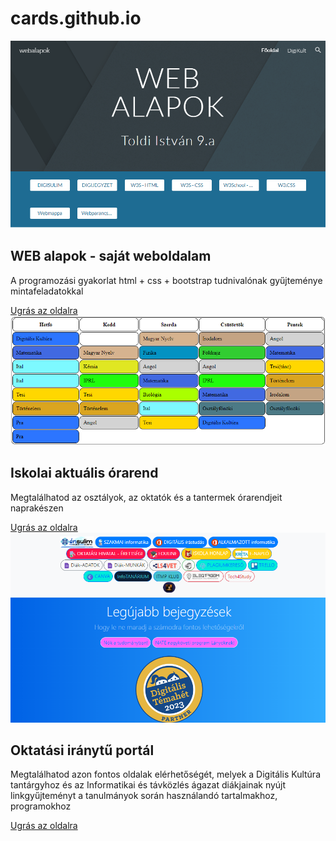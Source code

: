 # cards.github.io
<html lang="en">
<head>
    <meta charset="UTF-8">
    <meta name="viewport" content="width=device-width, initial-scale=1.0">
    <link rel="stylesheet" href="cards.css">
</head>
<body>
    <div class="card">
        <img src="digikult.png" alt="card image">
        <div class="card-text">
            <h2>WEB alapok - saját weboldalam</h2>
            <p>A programozási gyakorlat html + css + bootstrap tudnivalónak gyűjteménye mintafeladatokkal</p>
            <a href="https://sites.google.com/view/webalapok9ati" class="btn">Ugrás az oldalra</a>
        </div>
        <img src="orarend.png" alt="card image">
        <div class="card-text">
            <h2>Iskolai aktuális órarend</h2>
            <p>Megtalálhatod az osztályok, az oktatók és a tantermek órarendjeit naprakészen</p>
            <a href="https://istvantoldi.github.io/orarend.github.io/" class="btn">Ugrás az oldalra</a>
        </div>
        <img src="digisulim.png" alt="card image">
        <div class="card-text">
            <h2>Oktatási iránytű portál</h2>
            <p>Megtalálhatod azon fontos oldalak elérhetőségét, melyek a Digitális Kultúra tantárgyhoz és az Informatikai és távközlés ágazat diákjainak nyújt linkgyűjteményt a tanulmányok során használandó tartalmakhoz, programokhoz</p>
            <a href="https://digisulim.hu/" class="btn">Ugrás az oldalra</a>
        </div>
    </div>
</body>
</html>
